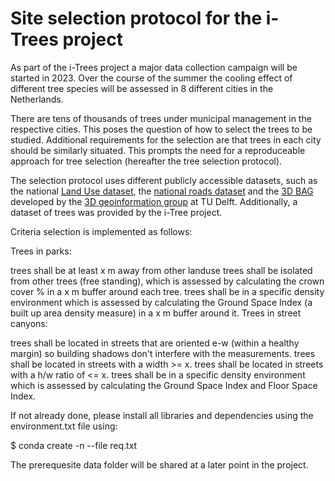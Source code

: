 # Site selection protocol for the i-Trees project
As part of the i-Trees project a major data collection campaign will be started in 2023. Over the course of the summer the cooling effect of different tree species will be assessed in 8 different cities in the Netherlands.

There are tens of thousands of trees under municipal management in the respective cities. This poses the question of how to select the trees to be studied. Additional requirements for the selection are that trees in each city should be similarly situated. This prompts the need for a reproduceable approach for tree selection (hereafter the tree selection protocol).

The selection protocol uses different publicly accessible datasets, such as the national [Land Use dataset](https://www.nationaalgeoregister.nl/geonetwork/srv/eng/catalog.search#/metadata/6318009c-7b11-4ab9-9929-735584dfb692?tab=relations), the [national roads dataset](https://www.nationaalwegenbestand.nl/index.php/aanbieders) and the [3D BAG](https://3dbag.nl/en/viewer) developed by the [3D geoinformation group](https://3d.bk.tudelft.nl/) at TU Delft. Additionally, a dataset of trees was provided by the i-Tree project. 

Criteria selection is implemented as follows:

Trees in parks:

trees shall be at least x m away from other landuse
trees shall be isolated from other trees (free standing), which is assessed by calculating the crown cover % in a x m buffer around each tree.
trees shall be in a specific density environment which is assessed by calculating the Ground Space Index (a built up area density measure) in a x m buffer around it.
Trees in street canyons:

trees shall be located in streets that are oriented e-w (within a healthy margin) so building shadows don't interfere with the measurements.
trees shall be located in streets with a width >= x.
trees shall be located in streets with a h/w ratio of <= x.
trees shall be in a specific density environment which is assessed by calculating the Ground Space Index and Floor Space Index.

If not already done, please install all libraries and dependencies using the environment.txt file using:

$ conda create -n --file req.txt

The prerequesite data folder will be shared at a later point in the project. 

